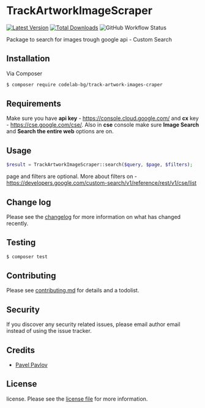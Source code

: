 # TrackArtworkImageScraper

[![Latest Version][ico-version]](https://github.com/codelab-bg/track-artwork-image-scraper/)
[![Total Downloads][ico-downloads]](https://packagist.org/packages/codelab-bg/track-artwork-image-scrapper)
![GitHub Workflow Status](https://img.shields.io/github/workflow/status/codelab-bg/track-artwork-image-scrapper/run-tests?label=tests)

Package to search for images trough google api - Custom Search

## Installation

Via Composer

``` bash
$ composer require codelab-bg/track-artwork-images-craper
```

## Requirements

Make sure you have **api key** - https://console.cloud.google.com/ and **cx** key - https://cse.google.com/cse/.
Also in **cse** console make sure **Image Search** and **Search the entire web** options are on.

## Usage

``` php
$result = TrackArtworkImageScraper::search($query, $page, $filters);
```

page and filters are optional. More about filters on - https://developers.google.com/custom-search/v1/reference/rest/v1/cse/list

## Change log

Please see the [changelog](changelog.md) for more information on what has changed recently.

## Testing

``` bash
$ composer test
```

## Contributing

Please see [contributing.md](contributing.md) for details and a todolist.

## Security

If you discover any security related issues, please email author email instead of using the issue tracker.

## Credits

- [Pavel Pavlov](https://github.com/pavlovpa4o)

## License

license. Please see the [license file](license.md) for more information.

[ico-version]: https://img.shields.io/packagist/v/codelabbg/trackartworkimagescraper.svg?style=flat-square
[ico-downloads]: https://img.shields.io/packagist/dt/codelabbg/trackartworkimagescraper.svg?style=flat-square
